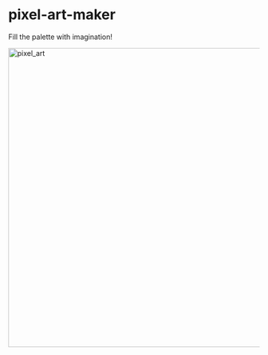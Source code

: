 # pixel-art-maker

Fill the palette with imagination!

<img width="600" alt="pixel_art" src="https://github.com/luo-s/pixel-art/assets/40323042/2bf8f0d8-18fc-4740-aba9-3800cc1f43c3">


